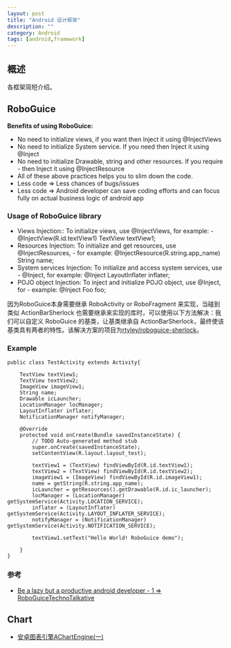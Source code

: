 ```yaml
---
layout: post
title: "Android 设计框架"
description: ""
category: Android
tags: [android,framework]
--- 
```

## 概述

各框架简短介绍。

## RoboGuice

__Benefits of using RoboGuice:__

- No need to initialize views, if you want then Inject it using @InjectViews
- No need to initialize System service. If you need then Inject it using @Inject
- No need to initialize Drawable, string and other resources. If you require - then Inject it using @InjectResource
- All of these above practices helps you to slim down the code.
- Less code => Less chances of bugs/issues
- Less code => Android developer can save coding efforts and can focus fully on actual business logic of android app



### Usage of RoboGuice library

- Views Injection:: To initialize views, use @InjectViews, for example: - @InjectView(R.id.textView1) TextView textView1;
- Resources Injection: To initialize and get resources, use @InjectResources, - for example: @InjectResource(R.string.app_name) String name;
- System services Injection: To initialize and access system services, use - @Inject, for example: @Inject LayoutInflater inflater;
- POJO object Injection: To inject and initialize POJO object, use @Inject, for - example: @Inject Foo foo;

因为RoboGuice本身需要继承 RoboActivity or RoboFragment 来实现，当碰到类似 ActionBarSherlock 也需要继承来实现的库时，可以使用以下方法解决：我们可以自定义 RoboGuice 的基类，让基类继承自 ActionBarSherlock，最终使该基类具有两者的特性。该解决方案的项目为[rtyley/roboguice-sherlock](https://github.com/rtyley/roboguice-sherlock)。

### Example

    public class TestActivity extends Activity{
     
        TextView textView1;
        TextView textView2;
        ImageView imageView1;
        String name;
        Drawable icLauncher;
        LocationManager locManager;
        LayoutInflater inflater;
        NotificationManager notifyManager;
     
        @Override
        protected void onCreate(Bundle savedInstanceState) {
            // TODO Auto-generated method stub
            super.onCreate(savedInstanceState);
            setContentView(R.layout.layout_test);
     
            textView1 = (TextView) findViewById(R.id.textView1);
            textView2 = (TextView) findViewById(R.id.textView2);
            imageView1 = (ImageView) findViewById(R.id.imageView1);
            name = getString(R.string.app_name);
            icLauncher = getResources().getDrawable(R.id.ic_launcher);
            locManager = (LocationManager) getSystemService(Activity.LOCATION_SERVICE);
            inflater = (LayoutInflater) getSystemService(Activity.LAYOUT_INFLATER_SERVICE);
            notifyManager = (NotificationManager) getSystemService(Activity.NOTIFICATION_SERVICE);
     
            textView1.setText("Hello World! RoboGuice demo");
     
        }
    }

### 参考

- [Be a lazy but a productive android developer - 1 => RoboGuiceTechnoTalkative](http://www.technotalkative.com/lazy-productive-android-developer-1)

## Chart

- [安卓图表引擎AChartEngine(一)](http://blog.csdn.net/lk_blog/article/details/7645509)
